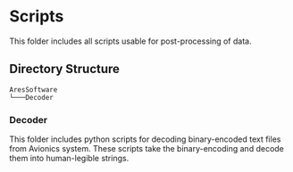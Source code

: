 # Scripts
This folder includes all scripts usable for post-processing of data.


## Directory Structure

```
AresSoftware
└───Decoder
```

### Decoder
This folder includes python scripts for decoding binary-encoded text files from Avionics system. These scripts take the binary-encoding and decode them into human-legible strings.
